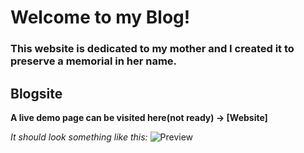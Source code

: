 
# Welcome to my Blog!
### This website is dedicated to my mother and I created it to preserve a memorial in her name.

## Blogsite
**A live demo page can be visited here(not ready) -> [Website]**

_It should look something like this:_
![Preview](C:\Users\prabi\Blog\Blog\websitePreview.jpg)

